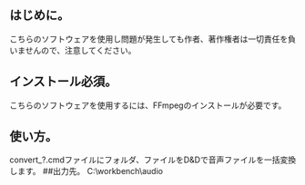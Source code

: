 ## はじめに。
こちらのソフトウェアを使用し問題が発生しても作者、著作権者は一切責任を負いませんので、注意してください。
## インストール必須。
こちらのソフトウェアを使用するには、FFmpegのインストールが必要です。
## 使い方。
convert_?.cmdファイルにフォルダ、ファイルをD&Dで音声ファイルを一括変換します。
##出力先。
C:\workbench\audio
